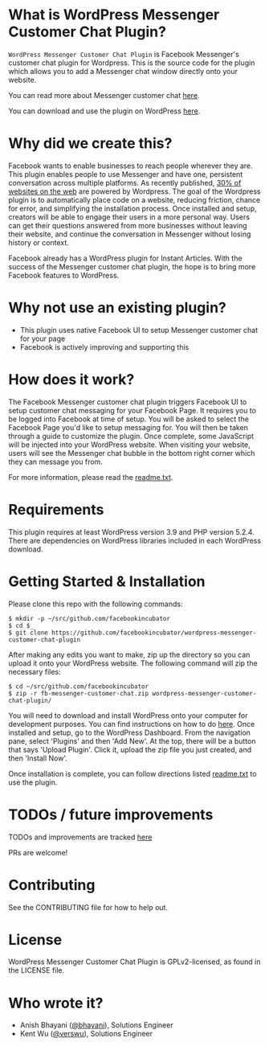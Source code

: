 # What is WordPress Messenger Customer Chat Plugin?

`WordPress Messenger Customer Chat Plugin` is Facebook Messenger's customer chat plugin for Wordpress.
This is the source code for the plugin which allows you to add a Messenger chat window directly onto
your website.

You can read more about Messenger customer chat [here](https://developers.facebook.com/docs/messenger-platform/discovery/customer-chat-plugin).

You can download and use the plugin on WordPress [here](https://wordpress.org/plugins/facebook-messenger-customer-chat/).

# Why did we create this?

Facebook wants to enable businesses to reach people wherever they are. This plugin
enables people to use Messenger and have one, persistent conversation across multiple
platforms. As recently published, [30% of websites on the web](https://venturebeat.com/2018/03/05/wordpress-now-powers-30-of-websites/)
are powered by Wordpress. The goal of the Wordpress plugin is to automatically
place code on a website, reducing friction, chance for error, and simplifying
the installation process. Once installed and setup, creators will be able to
engage their users in a more personal way. Users can get their questions answered
from more businesses without leaving their website, and continue the conversation
in Messenger without losing history or context.

Facebook already has a WordPress plugin for Instant Articles. With the success of
the Messenger customer chat plugin, the hope is to bring more Facebook features to
WordPress.

# Why not use an existing plugin?

* This plugin uses native Facebook UI to setup Messenger customer chat for your page
* Facebook is actively improving and supporting this

# How does it work?

The Facebook Messenger customer chat plugin triggers Facebook UI to setup customer
chat messaging for your Facebook Page. It requires you to be logged into Facebook
at time of setup. You will be asked to select the Facebook Page you'd like to setup
messaging for. You will then be taken through a guide to customize the plugin.
Once complete, some JavaScript will be injected into your WordPress website. When
visiting your website, users will see the Messenger chat bubble in the bottom
right corner which they can message you from.

For more information, please read the [readme.txt](https://github.com/facebookincubator/wordpress-messenger-customer-chat-plugin/blob/master/readme.txt).

# Requirements

This plugin requires at least WordPress version 3.9 and PHP version 5.2.4. There
are dependencies on WordPress libraries included in each WordPress download.

# Getting Started & Installation

Please clone this repo with the following commands:

```
$ mkdir -p ~/src/github.com/facebookincubator
$ cd $_
$ git clone https://github.com/facebookincubator/wordpress-messenger-customer-chat-plugin
```

After making any edits you want to make, zip up the directory so you can upload
it onto your WordPress website. The following command will zip the necessary files:

```
$ cd ~/src/github.com/facebookincubator
$ zip -r fb-messenger-customer-chat.zip wordpress-messenger-customer-chat-plugin/
```

You will need to download and install WordPress onto your computer for development
purposes. You can find instructions on how to do [here](https://codex.wordpress.org/Installing_WordPress).
Once installed and setup, go to the WordPress Dashboard. From the navigation pane,
select 'Plugins' and then 'Add New'. At the top, there will be a button that says
'Upload Plugin'. Click it, upload the zip file you just created, and then 'Install Now'.

Once installation is complete, you can follow directions listed
[readme.txt](https://github.com/facebookincubator/wordpress-messenger-customer-chat-plugin/blob/master/readme.txt)
to use the plugin.

# TODOs / future improvements

TODOs and improvements are tracked
[here](https://github.com/facebookincubator/wordpress-messenger-customer-chat-plugin/issues?q=is%3Aissue+is%3Aopen+label%3Aenhancement)

PRs are welcome!

# Contributing
See the CONTRIBUTING file for how to help out.

# License
WordPress Messenger Customer Chat Plugin is GPLv2-licensed, as found in the LICENSE file.

# Who wrote it?

* Anish Bhayani ([@bhayani](https://github.com/bhayani)), Solutions Engineer
* Kent Wu ([@verswu](https://github.com/verswu)), Solutions Engineer
